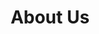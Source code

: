 ---
title: About Us
description: Since 2002 we’ve built websites for organizations large and small. We
  pride ourselves on our human-centered approach to working with clients, and
  bringing integrity to every detail of our work.
hero:
  text: A better team for the best websites
menu:
  main:
    weight: 1
    pre: critical
layout: about
exclude_collection: true
blocks:
  - type: persons
    layout: persons
    title: Our Core Team
    body: Our core team has over 75 years of collective experience.
    authors:
      - persons/bud-parr.md
      - persons/regis-philibert.md
      - persons/adam-chlan.md
      - persons/rory-bernstein.md
      - persons/tanner-smith.md
  - type: boxes
    layout: boxes
    title: Our Work
    boxes:
      - title: Media
        body: Retro Report’s mission is to arm the public with a more complete picture of today’s most important stories. We support this active, nonprofit journalism organization as the technical team for their website.
        image: /uploads/screenshot-work-retro-report-2020-06-11.jpg
        client: Retro Report
      - title: Commerce
        body: Not your typical publisher, the venerable New Directions needed anything
          but a cookie-cutter design.
        image: /uploads/screenshot-work-ndbooks.jpg
        client: New Directions Publishing
      - title: Social Good
        body: FreshEBT brings a much needed resource to families in the U.S. Their site
          gets a ton of traffic and benefits from our bulletproof technnology.
        image: /uploads/screenshot-work-freshebt-2020-06-11.jpg
        client: Boralex Inc.
      - title: Educational
        body: Filling the gap in public awareness about the International Criminal
          Court. A project for the American Bar Association's Center for Human
          Rights.
        image: /uploads/screenshot-work-aba_icc.jpg
        client: American Bar Association Center for Human Rights.
      - title: Governments
        body: When the Kingdom of The Netherlands needed a discussion site to span the
          political spectrum and the globe, we implemented our bulletproof
          architecture for their sites to expand to any country on demand.
        image: /uploads/screenshot-work-iliadx-950x594.jpg
        client: Royal Kingdom of the Netherlands
      - title: Nonprofits
        body: AALDEF's deep archive of articles is invaluable, like the work they do.
          Our platform gives AALDEF a solid foundation to communicate their
          work.
        image: /uploads/screenshot-work-aldef-2020-06-10.jpg
        client: Asian American Legal Defense and Education Fund
      - title: Open Source
        body: We like to contribute back to the software we use whenever we can. The
          Hugo site and documentation was a much needed step as the community
          around it goes.
        image: /uploads/screenshot-work-gohugo-2020-06-11.jpg
        client: Hugo
      - title: Corporate
        body: Boralex's international audience gets content specific to their location.
        image: /uploads/screenshot-work-boralex-2020-06-11.jpg
        client: Boralex Inc.
---